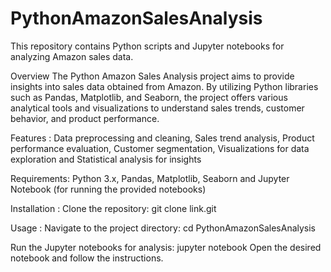 # PythonAmazonSalesAnalysis
This repository contains Python scripts and Jupyter notebooks for analyzing Amazon sales data.

Overview
The Python Amazon Sales Analysis project aims to provide insights into sales data obtained from Amazon. By utilizing Python libraries such as Pandas, Matplotlib, and Seaborn, the project offers various analytical tools and visualizations to understand sales trends, customer behavior, and product performance.

Features :
Data preprocessing and cleaning,
Sales trend analysis,
Product performance evaluation,
Customer segmentation,
Visualizations for data exploration and
Statistical analysis for insights


Requirements:
Python 3.x,
Pandas,
Matplotlib,
Seaborn and
Jupyter Notebook (for running the provided notebooks)



Installation : Clone the repository:  git clone link.git

Usage :  Navigate to the project directory: cd PythonAmazonSalesAnalysis

Run the Jupyter notebooks for analysis: jupyter notebook
Open the desired notebook and follow the instructions.




